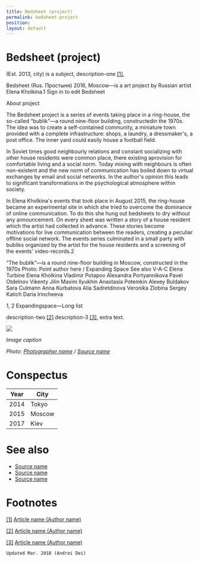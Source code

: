 ```yaml
---
title: Bedsheet (project)
permalink: bedsheet-project
position:
layout: default
---
```


# Bedsheet (project)

(Est. 2013, city) is a subject, description-one <span id="a1">[\[1\]](#f1)</span>,

Bedsheet (Rus. Простыня) 2016, Moscow—is a art project by Russian artist Elena Kholkina.1 Sign in to edit Bedsheet

About project

The Bedsheet project is a series of events taking place in a ring-house, the so-called “bublik”—a round nine-floor building, constructedin the 1970s. The idea was to create a self-contained community, a miniature town provided with a complete infrastructure: shops, a laundry, a dressmaker's, a post office. The inner yard could easily house a football field.

In Soviet times good neighbourly relations and constant socializing with other house residents were common place, there existing aprovision for comfortable living and a social norm. Today mixing with neighbours is often non-existent and the new norm of communication has boiled down to virtual exchanges by email and social networks. In the author's opinion this leads to significant transformations in the psychological atmosphere within society.

In Elena Kholkina's events that took place in August 2015, the ring-house became an experimental site in which she tried to overcome the dominance of online communication. To do this she hung out bedsheets to dry without any announcement. On every sheet was written a story of a house resident which the artist had collected in advance. These stories become motivations for live communication between the readers, creating a peculiar offline social network. The events series culminated in a small party with bubliks organized by the artist for the house residents and a screening of the events' video-records.2



“The bublik”—is a round nine-floor building in Moscow, constructed in the 1970s
Photo: Point author here / Expanding Space
See also
V-A-C
Elena Turbine
Elena Kholkina
Vladimir Potapov
Alexandra Portyannikova
Pavel Otdelnov
Vikenty Jilin
Maxim Ilyukhin
Anastasia Potemkin
Alexey Buldakov
Sara Culmann
Anna Kurbatova
Alia Sadretdinova
Veronika Zlobina
Sergey Katich
Daria Irincheeva

1, 2 Expandingspace—Long list


description-two <span id="a2">[\[2\]](#f2)</span> description-3 <span id="a3">[\[3\]](#f3)</span>, extra text.

![](/images/image-name.jpg)

*Image caption*

*Photo: [Photographer name](http://example.net/) / [Source name](http://example.net/)*

# Conspectus

|Year|City|
|----|---------|
|2014|Tokyo|
|2015|Moscow|
|2017|Kiev|

# See also

- [Source name](http://example.net/)
- [Source name](http://example.net/)
- [Source name](http://example.net/)

# Footnotes

[[1]](#a1) <span id="f1"></span> [Article name (Author name)](http://example.net/article)

[[2]](#a2) <span id="f2"></span> [Article name (Author name)](http://example.net/article)

[[3]](#a3) <span id="f3"></span> [Article name (Author name)](http://example.net/article)

`Updated Mar. 2018 (Andrei Dei)`
